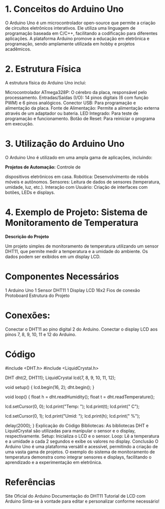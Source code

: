 # 1. Conceitos do Arduino Uno

O Arduino Uno é um microcontrolador open-source que permite a criação de circuitos eletrônicos interativos. Ele utiliza uma linguagem de programação baseada em C/C++, facilitando a codificação para diferentes aplicações. A plataforma Arduino promove a educação em eletrônica e programação, sendo amplamente utilizada em hobby e projetos acadêmicos.

# 2. Estrutura Física
A estrutura física do
 Arduino Uno inclui:

Microcontrolador ATmega328P: O cérebro da placa, responsável pelo processamento.
Entradas/Saídas (I/O): 14 pinos digitais (6 com função PWM) e 6 pinos analógicos.
Conector USB: Para programação e alimentação da placa.
Fonte de Alimentação: Permite a alimentação externa através de um adaptador ou bateria.
LED Integrado: Para teste de programação e funcionamento.
Botão de Reset: Para reiniciar o programa em execução.

# 3. Utilização do Arduino Uno
O Arduino Uno é utilizado em uma ampla gama de aplicações, incluindo:

**Projetos de Automação:** Controle de 

dispositivos eletrônicos em casa.
Robótica: Desenvolvimento de robôs móveis e autônomos.
Sensores: Leitura de dados de sensores (temperatura, umidade, luz, etc.).
Interação com Usuário: Criação de interfaces com botões, LEDs e displays.

# 4. Exemplo de Projeto: Sistema de Monitoramento de Temperatura

**Descrição do Projeto**

Um projeto simples de monitoramento de temperatura utilizando um sensor DHT11, que permite medir a temperatura e a umidade do ambiente. Os dados podem ser exibidos em um display LCD.

# Componentes Necessários
1 Arduino Uno
1 Sensor DHT11
1 Display LCD 16x2
Fios de conexão
Protoboard
Estrutura do Projeto

# Conexões:

Conectar o DHT11 ao pino digital 2 do Arduino.
Conectar o display LCD aos pinos 7, 8, 9, 10, 11 e 12 do Arduino.

# Código

#include <DHT.h>
#include <LiquidCrystal.h>

DHT dht(2, DHT11);
LiquidCrystal lcd(7, 8, 9, 10, 11, 12);

void setup() {
  lcd.begin(16, 2);
  dht.begin();
}

void loop() {
  float h = dht.readHumidity();
  float t = dht.readTemperature();

  lcd.setCursor(0, 0);
  lcd.print("Temp: ");
  lcd.print(t);
  lcd.print(" C");

  lcd.setCursor(0, 1);
  lcd.print("Umid: ");
  lcd.print(h);
  lcd.print(" %");

  delay(2000);
}
Explicação do Código
Bibliotecas: As bibliotecas DHT e LiquidCrystal são utilizadas para manipular o sensor e o display, respectivamente.
Setup: Inicializa o LCD e o sensor.
Loop: Lê a temperatura e a umidade a cada 2 segundos e exibe os valores no display.
Conclusão
O Arduino Uno é uma plataforma versátil e acessível, permitindo a criação de uma vasta gama de projetos. O exemplo do sistema de monitoramento de temperatura demonstra como integrar sensores e displays, facilitando o aprendizado e a experimentação em eletrônica.

# Referências
Site Oficial do Arduino
Documentação do DHT11
Tutorial de LCD com Arduino
Sinta-se à vontade para editar e personalizar conforme necessário!